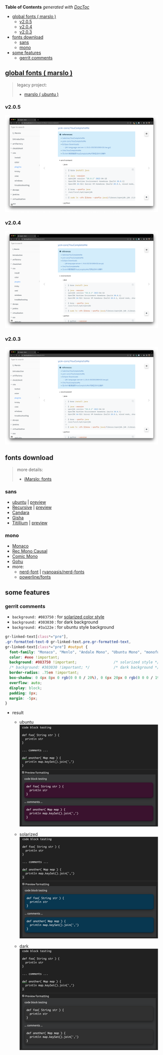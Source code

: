 <!-- START doctoc generated TOC please keep comment here to allow auto update -->
<!-- DON'T EDIT THIS SECTION, INSTEAD RE-RUN doctoc TO UPDATE -->
**Table of Contents**  *generated with [DocToc](https://github.com/thlorenz/doctoc)*

- [global fonts ( marslo )](#global-fonts--marslo-)
  - [v2.0.5](#v205)
  - [v2.0.4](#v204)
  - [v2.0.3](#v203)
- [fonts download](#fonts-download)
  - [sans](#sans)
  - [mono](#mono)
- [some features](#some-features)
  - [gerrit comments](#gerrit-comments)

<!-- END doctoc generated TOC please keep comment here to allow auto update -->


## [global fonts ( marslo )](https://userstyles.world/style/5264/global-fonts-marslo)

> legacy project:
> - [marslo ( ubuntu )](https://userstyles.world/style/5264/marslo-ubuntu)

### v2.0.5

![Recursive Sans Linear Static (sans) + Rec Mono Casual(mono) in gitbook](../screenshots/font-ubuntu-v2.0.5-marslo.png)

### v2.0.4

![Ubuntu (sans) + Rec Mono Casual(mono) in gitbook](../screenshots/font-ubuntu-v2.0.4-marslo.png)

### v2.0.3

![Recursive (sans) + Rec Mono Casual(mono) in gitbook](../screenshots/font-ubuntu-v2.0.3-marslo.png)

## fonts download

> more details:
> - [iMarslo: fonts](https://marslo.github.io/ibook/tools/fonts.html)

### sans
- [ubuntu](https://design.ubuntu.com/font) | [preview](https://fonts.google.com/specimen/Ubuntu)
- [Recursive]() | [preview](https://fonts.google.com/specimen/Recursive)
- [Candara](https://www.dafontfree.io/candara-font/)
- [Gisha](https://learn.microsoft.com/en-us/typography/font-list/gisha)
- [Titillium](https://fonts.adobe.com/fonts/titillium-web) | [preview](https://fonts.google.com/specimen/Titillium+Web)

### mono
- [Monaco](https://www.cufonfonts.com/font/monaco)
- [Rec Mono Causal](https://github.com/arrowtype/recursive/tree/main/fonts/ArrowType-Recursive-1.085/Recursive_Code)
- [Comic Mono](https://dtinth.github.io/comic-mono-font/)
- [Gohu](https://github.com/ryanoasis/nerd-fonts/tree/master/patched-fonts/Gohu)
- more:
  - [nerd-font](https://www.nerdfonts.com/font-downloads) | [ryanoasis/nerd-fonts](https://github.com/ryanoasis/nerd-fonts)
  - [powerline/fonts](https://github.com/powerline/fonts)

## some features
### gerrit comments

- `background: #083750` : for [solarized color style](https://ethanschoonover.com/solarized/)
- `background: #303030` : for dark background
- `background: #3a122e` : for ubuntu style background

```css
gr-linked-text[class*="pre"],
.gr-formatted-text-0 gr-linked-text.pre.gr-formatted-text,
gr-linked-text[class*="pre"] #output {
  font-family: "Monaco", "Menlo", "Andale Mono", "Ubuntu Mono", "monofur", "Consolas" !important;
  color: #eee !important;
  background: #083750 !important;                 /* solarized style */
  /* background: #303030 !important; */           /* dark background */
  border-radius: .75em !important;
  box-shadow: 0 4px 8px 0 rgb(0 0 0 / 20%), 0 6px 20px 0 rgb(0 0 0 / 19%);
  overflow: auto;
  display: block;
  padding: 8px;
  margin: -5px;
}
```

- result
  - ubuntu
    ![ubuntu](../screenshots/gerrit-comments-ubuntu.png)

  - solarized
    ![solarized](../screenshots/gerrit-comments-solarized.png)

  - dark
    ![dark](../screenshots/gerrit-comments-dark.png)
